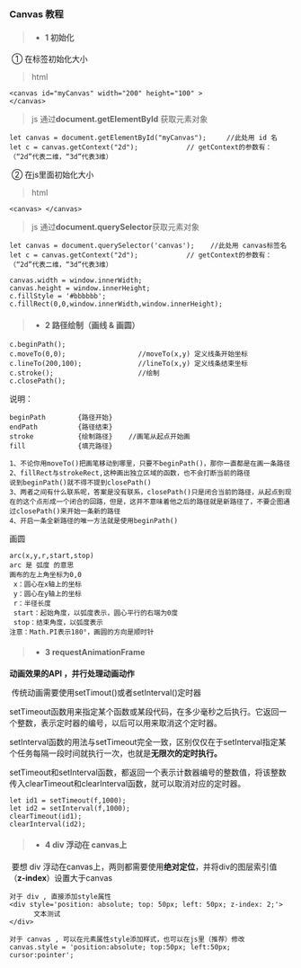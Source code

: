 ### Canvas 教程

> * #### 1 初始化

​	①  在标签初始化大小   

> html

```
<canvas id="myCanvas" width="200" height="100" > 
</canvas> 
```

> js 通过**document.getElementById** 获取元素对象

```
let canvas = document.getElementById("myCanvas");     //此处用 id 名
let c = canvas.getContext("2d");            // getContext的参数有：（“2d”代表二维，“3d”代表3维）
```

​	② 在js里面初始化大小

> html

```
<canvas> </canvas>
```

> js 通过**document.querySelector**获取元素对象

```
let canvas = document.querySelector('canvas');    //此处用 canvas标签名
let c = canvas.getContext("2d");            // getContext的参数有：（“2d”代表二维，“3d”代表3维）

canvas.width = window.innerWidth;
canvas.height = window.innerHeight;
c.fillStyle = '#bbbbbb';
c.fillRect(0,0,window.innerWidth,window.innerHeight);
```



> * #### 2   路径绘制（画线 & 画圆）

```
c.beginPath();
c.moveTo(0,0);                  //moveTo(x,y) 定义线条开始坐标
c.lineTo(200,100);              //lineTo(x,y) 定义线条结束坐标
c.stroke();                     //绘制
c.closePath();
```

说明：  

```
beginPath        {路径开始}    
endPath          {路径结束}
stroke           {绘制路径}    //画笔从起点开始画    
fill             {填充路径}

1、不论你用moveTo()把画笔移动到哪里，只要不beginPath()，那你一直都是在画一条路径
2、fillRect与strokeRect,这种画出独立区域的函数，也不会打断当前的路径
说到beginPath()就不得不提到closePath()
3、两者之间有什么联系呢，答案是没有联系，closePath()只是闭合当前的路径，从起点到现在的这个点形成一个闭合的回路，但是，这并不意味着他之后的路径就是新路径了，不要企图通过closePath()来开始一条新的路径
4、开启一条全新路径的唯一方法就是使用beginPath()

```

画圆

```
arc(x,y,r,start,stop)
arc 是 弧度 的意思
画布的左上角坐标为0,0
 x：圆心在x轴上的坐标
 y：圆心在y轴上的坐标
 r：半径长度
 start：起始角度，以弧度表示，圆心平行的右端为0度
 stop：结束角度，以弧度表示
注意：Math.PI表示180°，画圆的方向是顺时针
```



> * #### 3 requestAnimationFrame

**动画效果的API ，并行处理动画动作**

​	传统动画需要使用setTimout()或者setInterval()定时器 

​	setTimeout函数用来指定某个函数或某段代码，在多少毫秒之后执行。它返回一个整数，表示定时器的编号，以后可以用来取消这个定时器。 

​	setInterval函数的用法与setTimeout完全一致，区别仅仅在于setInterval指定某个任务每隔一段时间就执行一次，也就是**无限次的定时执行。** 

​	setTimeout和setInterval函数，都返回一个表示计数器编号的整数值，将该整数传入clearTimeout和clearInterval函数，就可以取消对应的定时器。 

```
let id1 = setTimeout(f,1000);
let id2 = setInterval(f,1000);
clearTimeout(id1);
clearInterval(id2);
```

> * #### 4 div 浮动在 canvas上

​	要想 div 浮动在canvas上，两则都需要使用**绝对定位**，并将div的图层索引值（**z-index**）设置大于canvas

```
对于 div , 直接添加style属性 
<div style='position: absolute; top: 50px; left: 50px; z-index: 2;'>
      文本测试
</div>

对于 canvas , 可以在元素属性style添加样式，也可以在js里（推荐）修改
canvas.style = 'position:absolute; top:50px; left:50px; cursor:pointer';
```









